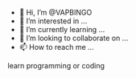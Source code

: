 - 👋 Hi, I’m @VAPBINGO
- 👀 I’m interested in ...
- 🌱 I’m currently learning ...
- 💞️ I’m looking to collaborate on ...
- 📫 How to reach me ...

<!---
VAPBINGO/VAPBINGO is a ✨ special ✨ repository because its `README.md` (this file) appears on your GitHub profile.
You can click the Preview link to take a look at your changes.
--->
learn programming or coding
